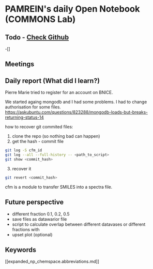 
# PAMREIN's daily Open Notebook (COMMONS Lab)

## Todo - [Check Github](https://github.com/orgs/commons-research/projects/2/views/1)
-[]


## Meetings



## Daily report (What did I learn?)
Pierre Marie tried to register for an account on BNICE.


We started againg mongodb and I had some problems.
I had to change authorisation for some files. <https://askubuntu.com/questions/823288/mongodb-loads-but-breaks-returning-status-14>



how to recover git commited files:
1. clone the repo (so nothing bad can happen)
2. get the hash - commit file
```bash
git log -S cfm_id
git log --all --full-history -- <path_to_script>
git show <commit_hash>
```
3. recover it
```bash
git revert <commit_hash>
```

cfm is a module to transfer SMILES into a spectra file.


## Future perspective
- different fraction 0.1, 0.2, 0.5
- save files as datawarior file
- script to calculate overlap between different datavases or different fractions with 
- upset plot (optional)


## Keywords
[[expanded_np_chemspace.abbreviations.md]]
